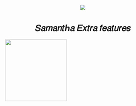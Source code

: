 
<p align="center">
  <img src="https://telegra.ph/file/073739f94f4967faf9643.jpg">
</p>
<h1 align="center">
  <b>𝑆𝑎𝑚𝑎𝑛𝑡ℎ𝑎 𝐸𝑥𝑡𝑟𝑎 𝑓𝑒𝑎𝑡𝑢𝑟𝑒𝑠</b>
</h1>

<p><a href="https://heroku.com/deploy?template=https://github.com/Shanidkk00/Samantha-Extra-Features"> <img src="https://img.shields.io/badge/Deploy%20To%20Heroku-blueviolet?style=for-the-badge&logo=heroku" width="200""/></a></p>
